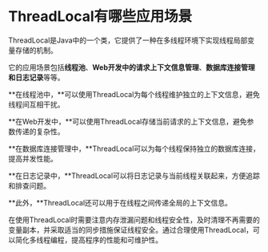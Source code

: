 # ThreadLocal有哪些应用场景

ThreadLocal是Java中的一个类，它提供了一种在多线程环境下实现线程局部变量存储的机制。

它的应用场景包括**线程池**、**Web开发中的请求上下文信息管理**、**数据库连接管理和日志记录**等等。

**在线程池中，**可以使用ThreadLocal为每个线程维护独立的上下文信息，避免线程间互相干扰。

**在Web开发中，**可以使用ThreadLocal存储当前请求的上下文信息，避免参数传递的复杂性。

**在数据库连接管理中，**ThreadLocal可以为每个线程保持独立的数据库连接，提高并发性能。

**在日志记录中，**ThreadLocal可以将日志记录与当前线程关联起来，方便追踪和排查问题。

**此外，**ThreadLocal还可以用于在线程之间传递全局的上下文信息。

在使用ThreadLocal时需要注意内存泄漏问题和线程安全性，及时清理不再需要的变量副本，并采取适当的同步措施保证线程安全。通过合理使用ThreadLocal，可以简化多线程编程，提高程序的性能和可维护性。
